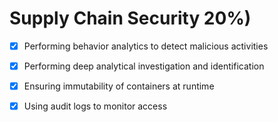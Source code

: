 
# Supply Chain Security 20%)

- [x] Performing behavior analytics to detect malicious activities

- [x] Performing deep analytical investigation and identification

- [x] Ensuring immutability of containers at runtime

- [x] Using audit logs to monitor access